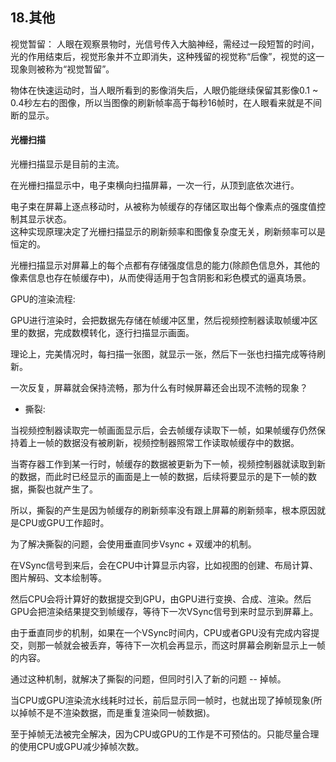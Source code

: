 18.其他
---


视觉暂留： 人眼在观察景物时，光信号传入大脑神经，需经过一段短暂的时间，光的作用结束后，视觉形象并不立即消失，这种残留的视觉称“后像”，视觉的这一现象则被称为“视觉暂留”。   

物体在快速运动时，当人眼所看到的影像消失后，人眼仍能继续保留其影像0.1 ~ 0.4秒左右的图像，所以当图像的刷新帧率高于每秒16帧时，在人眼看来就是不间断的显示。     


#### 光栅扫描


光栅扫描显示是目前的主流。     

在光栅扫描显示中，电子束横向扫描屏幕，一次一行，从顶到底依次进行。      

电子束在屏幕上逐点移动时，从被称为帧缓存的存储区取出每个像素点的强度值控制其显示状态。       
这种实现原理决定了光栅扫描显示的刷新频率和图像复杂度无关，刷新频率可以是恒定的。    


光栅扫描显示对屏幕上的每个点都有存储强度信息的能力(除颜色信息外，其他的像素信息也存在帧缓存中)，从而使得适用于包含阴影和彩色模式的逼真场景。    


GPU的渲染流程:   

GPU进行渲染时，会把数据先存储在帧缓冲区里，然后视频控制器读取帧缓冲区里的数据，完成数模转化，逐行扫描显示画面。   

理论上，完美情况时，每扫描一张图，就显示一张，然后下一张也扫描完成等待刷新。   

一次反复，屏幕就会保持流畅，那为什么有时候屏幕还会出现不流畅的现象？   


- 撕裂:  

当视频控制器读取完一帧画面显示后，会去帧缓存读取下一帧，如果帧缓存仍然保持着上一帧的数据没有被刷新，视频控制器照常工作读取帧缓存中的数据。     

当寄存器工作到某一行时，帧缓存的数据被更新为下一帧，视频控制器就读取到新的数据，而此时已经显示的画面是上一帧的数据，后续将要显示的是下一帧的数据，撕裂也就产生了。    

所以，撕裂的产生是因为帧缓存的刷新频率没有跟上屏幕的刷新频率，根本原因就是CPU或GPU工作超时。


为了解决撕裂的问题，会使用垂直同步Vsync + 双缓冲的机制。  



在VSync信号到来后，会在CPU中计算显示内容，比如视图的创建、布局计算、图片解码、文本绘制等。

然后CPU会将计算好的数据提交到GPU，由GPU进行变换、合成、渲染。然后GPU会把渲染结果提交到帧缓存，等待下一次VSync信号到来时显示到屏幕上。

由于垂直同步的机制，如果在一个VSync时间内，CPU或者GPU没有完成内容提交，则那一帧就会被丢弃，等待下一次机会再显示，而这时屏幕会刷新显示上一帧的内容。



通过这种机制，就解决了撕裂的问题，但同时引入了新的问题 -- 掉帧。



当CPU或GPU渲染流⽔线耗时过⻓，前后显示同一帧时，也就出现了掉帧现象(所以掉帧不是不渲染数据，而是重复渲染同一帧数据)。



至于掉帧无法被完全解决，因为CPU或GPU的工作是不可预估的。只能尽量合理的使用CPU或GPU减少掉帧次数。





 
